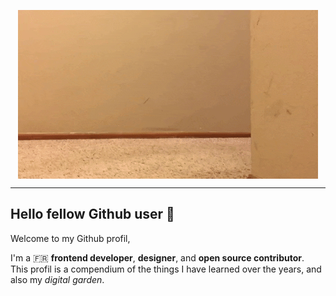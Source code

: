 <p align="center">
  <img align="center" alt="Hello" src="https://github.com/roiLeo/roiLeo/blob/master/img/welcome.gif" />
</p>



---
## Hello fellow Github user 🌱
Welcome to my Github profil,  

I'm a 🇫🇷 __frontend developer__, __designer__, and __open source contributor__. \
This profil is a compendium of the things I have learned over the years, and also my *digital garden*.
